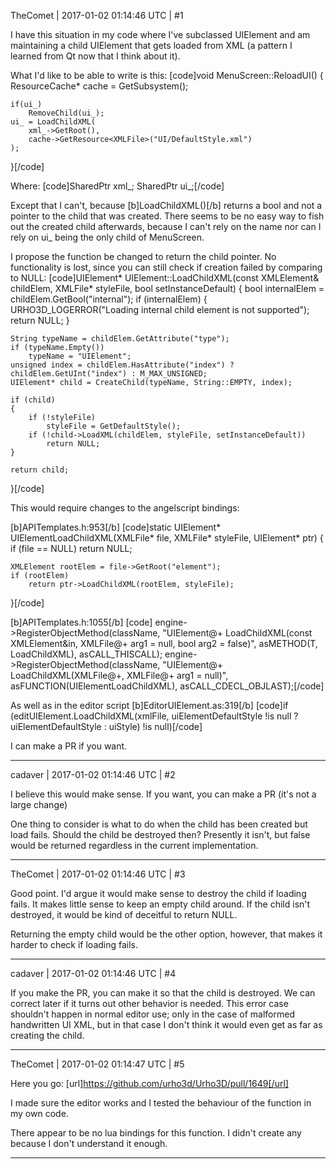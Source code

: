 TheComet | 2017-01-02 01:14:46 UTC | #1

I have this situation in my code where I've subclassed UIElement and am maintaining a child UIElement that gets loaded from XML (a pattern I learned from Qt now that I think about it).

What I'd like to be able to write is this:
[code]void MenuScreen::ReloadUI()
{
    ResourceCache* cache = GetSubsystem<ResourceCache>();

    if(ui_)
        RemoveChild(ui_);
    ui_ = LoadChildXML(
        xml_->GetRoot(),
        cache->GetResource<XMLFile>("UI/DefaultStyle.xml")
    );
}[/code]

Where:
[code]SharedPtr<XMLFile> xml_;
SharedPtr<UIElement> ui_;[/code]

Except that I can't, because [b]LoadChildXML()[/b] returns a bool and not a pointer to the child that was created. There seems to be no easy way to fish out the created child afterwards, because I can't rely on the name nor can I rely on ui_ being the only child of MenuScreen.

I propose the function be changed to return the child pointer. No functionality is lost, since you can still check if creation failed by comparing to NULL:
[code]UIElement* UIElement::LoadChildXML(const XMLElement& childElem, XMLFile* styleFile, bool setInstanceDefault)
{
    bool internalElem = childElem.GetBool("internal");
    if (internalElem)
    {
        URHO3D_LOGERROR("Loading internal child element is not supported");
        return NULL;
    }

    String typeName = childElem.GetAttribute("type");
    if (typeName.Empty())
        typeName = "UIElement";
    unsigned index = childElem.HasAttribute("index") ? childElem.GetUInt("index") : M_MAX_UNSIGNED;
    UIElement* child = CreateChild(typeName, String::EMPTY, index);

    if (child)
    {
        if (!styleFile)
            styleFile = GetDefaultStyle();
        if (!child->LoadXML(childElem, styleFile, setInstanceDefault))
            return NULL;
    }

    return child;
}[/code]

This would require changes to the angelscript bindings:

[b]APITemplates.h:953[/b]
[code]static UIElement* UIElementLoadChildXML(XMLFile* file, XMLFile* styleFile, UIElement* ptr)
{
    if (file == NULL)
        return NULL;

    XMLElement rootElem = file->GetRoot("element");
    if (rootElem)
        return ptr->LoadChildXML(rootElem, styleFile);
}[/code]

[b]APITemplates.h:1055[/b]
[code]    engine->RegisterObjectMethod(className, "UIElement@+ LoadChildXML(const XMLElement&in, XMLFile@+ arg1 = null, bool arg2 = false)", asMETHOD(T, LoadChildXML), asCALL_THISCALL);
    engine->RegisterObjectMethod(className, "UIElement@+ LoadChildXML(XMLFile@+, XMLFile@+ arg1 = null)", asFUNCTION(UIElementLoadChildXML), asCALL_CDECL_OBJLAST);[/code]

As well as in the editor script [b]EditorUIElement.as:319[/b]
[code]if (editUIElement.LoadChildXML(xmlFile, uiElementDefaultStyle !is null ? uiElementDefaultStyle : uiStyle) !is null)[/code]

I can make a PR if you want.

-------------------------

cadaver | 2017-01-02 01:14:46 UTC | #2

I believe this would make sense. If you want, you can make a PR (it's not a large change)

One thing to consider is what to do when the child has been created but load fails. Should the child be destroyed then? Presently it isn't, but false would be returned regardless in the current implementation.

-------------------------

TheComet | 2017-01-02 01:14:46 UTC | #3

Good point. I'd argue it would make sense to destroy the child if loading fails. It makes little sense to keep an empty child around. If the child isn't destroyed, it would be kind of deceitful to return NULL.

Returning the empty child would be the other option, however, that makes it harder to check if loading fails.

-------------------------

cadaver | 2017-01-02 01:14:46 UTC | #4

If you make the PR, you can make it so that the child is destroyed. We can correct later if it turns out other behavior is needed. This error case shouldn't happen in normal editor use; only in the case of malformed handwritten UI XML, but in that case I don't think it would even get as far as creating the child.

-------------------------

TheComet | 2017-01-02 01:14:47 UTC | #5

Here you go: [url]https://github.com/urho3d/Urho3D/pull/1649[/url]

I made sure the editor works and I tested the behaviour of the function in my own code.

There appear to be no lua bindings for this function. I didn't create any because I don't understand it enough.

-------------------------

